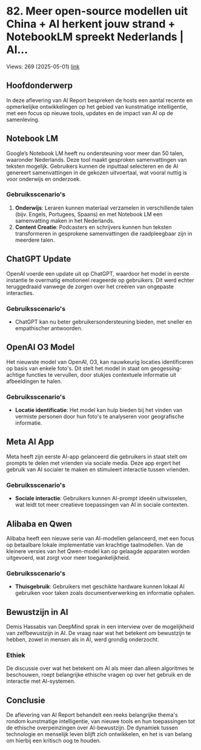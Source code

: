 # 82. Meer open-source modellen uit China + AI herkent jouw strand + NotebookLM spreekt Nederlands | AI...
Views: 269 (2025-05-01) [link](https://www.youtube.com/watch?v=PKXSSoVjUAw)


 ## Hoofdonderwerp
In deze aflevering van AI Report bespreken de hosts een aantal recente en opmerkelijke ontwikkelingen op het gebied van kunstmatige intelligentie, met een focus op nieuwe tools, updates en de impact van AI op de samenleving. 

## Notebook LM
Google’s Notebook LM heeft nu ondersteuning voor meer dan 50 talen, waaronder Nederlands. Deze tool maakt gesproken samenvattingen van teksten mogelijk. Gebruikers kunnen de inputtaal selecteren en de AI genereert samenvattingen in de gekozen uitvoertaal, wat vooral nuttig is voor onderwijs en onderzoek. 

### Gebruiksscenario's
1. **Onderwijs**: Leraren kunnen materiaal verzamelen in verschillende talen (bijv. Engels, Portugees, Spaans) en met Notebook LM een samenvatting maken in het Nederlands.
2. **Content Creatie**: Podcasters en schrijvers kunnen hun teksten transformeren in gesprokene samenvattingen die raadpleegbaar zijn in meerdere talen.

## ChatGPT Update
OpenAI voerde een update uit op ChatGPT, waardoor het model in eerste instantie te overmatig emotioneel reageerde op gebruikers. Dit werd echter teruggedraaid vanwege de zorgen over het creëren van ongepaste interacties. 

### Gebruiksscenario's
- ChatGPT kan nu beter gebruikersondersteuning bieden, met sneller en empathischer antwoorden.

## OpenAI O3 Model
Het nieuwste model van OpenAI, O3, kan nauwkeurig locaties identificeren op basis van enkele foto's. Dit stelt het model in staat om geogessing-achtige functies te vervullen, door stukjes contextuele informatie uit afbeeldingen te halen.

### Gebruiksscenario's
- **Locatie identificatie**: Het model kan hulp bieden bij het vinden van vermiste personen door hun foto's te analyseren voor geografische informatie.

## Meta AI App
Meta heeft zijn eerste AI-app gelanceerd die gebruikers in staat stelt om prompts te delen met vrienden via sociale media. Deze app ergert het gebruik van AI socialer te maken en stimuleert interactie tussen vrienden.

### Gebruiksscenario's
- **Sociale interactie**: Gebruikers kunnen AI-prompt ideeën uitwisselen, wat leidt tot meer creatieve toepassingen van AI in sociale contexten.

## Alibaba en Qwen
Alibaba heeft een nieuwe serie van AI-modellen gelanceerd, met een focus op betaalbare lokale implementatie van krachtige taalmodellen. Van de kleinere versies van het Qwen-model kan op gelaagde apparaten worden uitgevoerd, wat zorgt voor meer toegankelijkheid.

### Gebruiksscenario's
- **Thuisgebruik**: Gebruikers met geschikte hardware kunnen lokaal AI gebruiken voor taken zoals documentverwerking en informatie ophalen.

## Bewustzijn in AI
Demis Hassabis van DeepMind sprak in een interview over de mogelijkheid van zelfbewustzijn in AI. De vraag naar wat het betekent om bewustzijn te hebben, zowel in mensen als in AI, werd grondig onderzocht.

### Ethiek
De discussie over wat het betekent om AI als meer dan alleen algoritmes te beschouwen, roept belangrijke ethische vragen op over het gebruik en de interactie met AI-systemen.

## Conclusie
De aflevering van AI Report behandelt een reeks belangrijke thema's rondom kunstmatige intelligentie, van nieuwe tools en hun toepassingen tot de ethische overpeinzingen over AI-bewustzijn. De dynamiek tussen technologie en menselijk leven blijft zich ontwikkelen, en het is van belang om hierbij een kritisch oog te houden.